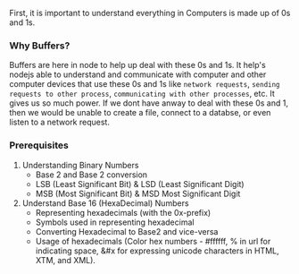 First, it is important to understand everything in Computers is made up of 0s and 1s.

### Why Buffers?

Buffers are here in node to help up deal with these 0s and 1s. It help's nodejs able to understand and communicate with computer and other computer devices that use these 0s and 1s like `network requests`, `sending requests to other process`, `communicating with other processes`, etc. It gives us so much power.
If we dont have anway to deal with these 0s and 1, then we would be unable to create a file, connect to a databse, or even listen to a network request.

### Prerequisites

1. Understanding Binary Numbers
   - Base 2 and Base 2 conversion
   - LSB (Least Significant Bit) & LSD (Least Significant Digit)
   - MSB (Most Significant Bit) & MSD Most Significant Digit
2. Understand Base 16 (HexaDecimal) Numbers
   - Representing hexadecimals (with the 0x-prefix)
   - Symbols used in representing hexadecimal
   - Converting Hexadecimal to Base2 and vice-versa
   - Usage of hexadecimals (Color hex numbers - #ffffff, % in url for indicating space, &#x for expressing unicode characters in HTML, XTM, and XML).
